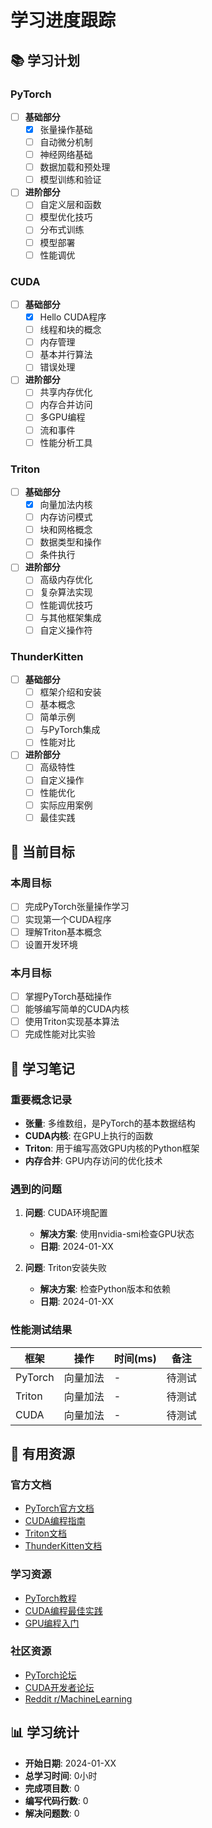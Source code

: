 # 学习进度跟踪

## 📚 学习计划

### PyTorch
- [ ] **基础部分**
  - [x] 张量操作基础
  - [ ] 自动微分机制
  - [ ] 神经网络基础
  - [ ] 数据加载和预处理
  - [ ] 模型训练和验证

- [ ] **进阶部分**
  - [ ] 自定义层和函数
  - [ ] 模型优化技巧
  - [ ] 分布式训练
  - [ ] 模型部署
  - [ ] 性能调优

### CUDA
- [ ] **基础部分**
  - [x] Hello CUDA程序
  - [ ] 线程和块的概念
  - [ ] 内存管理
  - [ ] 基本并行算法
  - [ ] 错误处理

- [ ] **进阶部分**
  - [ ] 共享内存优化
  - [ ] 内存合并访问
  - [ ] 多GPU编程
  - [ ] 流和事件
  - [ ] 性能分析工具

### Triton
- [ ] **基础部分**
  - [x] 向量加法内核
  - [ ] 内存访问模式
  - [ ] 块和网格概念
  - [ ] 数据类型和操作
  - [ ] 条件执行

- [ ] **进阶部分**
  - [ ] 高级内存优化
  - [ ] 复杂算法实现
  - [ ] 性能调优技巧
  - [ ] 与其他框架集成
  - [ ] 自定义操作符

### ThunderKitten
- [ ] **基础部分**
  - [ ] 框架介绍和安装
  - [ ] 基本概念
  - [ ] 简单示例
  - [ ] 与PyTorch集成
  - [ ] 性能对比

- [ ] **进阶部分**
  - [ ] 高级特性
  - [ ] 自定义操作
  - [ ] 性能优化
  - [ ] 实际应用案例
  - [ ] 最佳实践

## 🎯 当前目标

### 本周目标
- [ ] 完成PyTorch张量操作学习
- [ ] 实现第一个CUDA程序
- [ ] 理解Triton基本概念
- [ ] 设置开发环境

### 本月目标
- [ ] 掌握PyTorch基础操作
- [ ] 能够编写简单的CUDA内核
- [ ] 使用Triton实现基本算法
- [ ] 完成性能对比实验

## 📝 学习笔记

### 重要概念记录
- **张量**: 多维数组，是PyTorch的基本数据结构
- **CUDA内核**: 在GPU上执行的函数
- **Triton**: 用于编写高效GPU内核的Python框架
- **内存合并**: GPU内存访问的优化技术

### 遇到的问题
1. **问题**: CUDA环境配置
   - **解决方案**: 使用nvidia-smi检查GPU状态
   - **日期**: 2024-01-XX

2. **问题**: Triton安装失败
   - **解决方案**: 检查Python版本和依赖
   - **日期**: 2024-01-XX

### 性能测试结果
| 框架 | 操作 | 时间(ms) | 备注 |
|------|------|----------|------|
| PyTorch | 向量加法 | - | 待测试 |
| Triton | 向量加法 | - | 待测试 |
| CUDA | 向量加法 | - | 待测试 |

## 🔗 有用资源

### 官方文档
- [PyTorch官方文档](https://pytorch.org/docs/)
- [CUDA编程指南](https://docs.nvidia.com/cuda/)
- [Triton文档](https://triton-lang.org/)
- [ThunderKitten文档](https://github.com/Lightning-AI/thunderkitten)

### 学习资源
- [PyTorch教程](https://pytorch.org/tutorials/)
- [CUDA编程最佳实践](https://docs.nvidia.com/cuda/cuda-c-best-practices-guide/)
- [GPU编程入门](https://developer.nvidia.com/how-to-cuda-c-cpp)

### 社区资源
- [PyTorch论坛](https://discuss.pytorch.org/)
- [CUDA开发者论坛](https://forums.developer.nvidia.com/c/accelerated-computing/introduction-to-cuda-acceleration/6)
- [Reddit r/MachineLearning](https://www.reddit.com/r/MachineLearning/)

## 📊 学习统计

- **开始日期**: 2024-01-XX
- **总学习时间**: 0小时
- **完成项目数**: 0
- **编写代码行数**: 0
- **解决问题数**: 0
